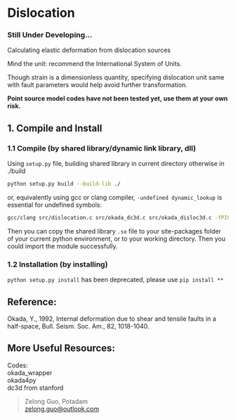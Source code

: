 # Dislocation

### **Still Under Developing...**  

Calculating elastic deformation from dislocation sources

Mind the unit: recommend the International System of Units.

Though strain is a dimensionless quantity, specifying dislocation unit same with fault parameters would help avoid further transformation.


**Point source model codes have not been tested yet, use them at your own risk.**
## 1. Compile and Install
### 1.1 Compile (by shared library/dynamic link library, dll)
Using `setup.py` file, building shared library in current directory otherwise in ./build
```bash
python setup.py build --build-lib ./
```
or, equivalently using gcc or clang compiler, `-undefined dynamic_lookup` is essential for undefined symbols:
```bash
gcc/clang src/dislocation.c src/okada_dc3d.c src/okada_disloc3d.c -fPIC -O2 -I<NumPy_core_include_path> -I<Python_include_path>/python3.XX -shared -undefined dynamic_lookup -o dislocation.so
```
Then you can copy the shared library `.so` file to your site-packages folder of your current python environment, or to your working directory. Then you could import the module successfully.

### 1.2 Installation (by installing)
`python setup.py install` has been deprecated, please use `pip install **`

## Reference:  
Okada, Y., 1992, Internal deformation due to shear and tensile faults in a half-space, Bull. Seism. Soc. Am., 82, 1018-1040.

## More Useful Resources:
Codes:  
okada_wrapper   
okada4py   
dc3d from stanford

> Zelong Guo, Potadam  
zelong.guo@outlook.com



